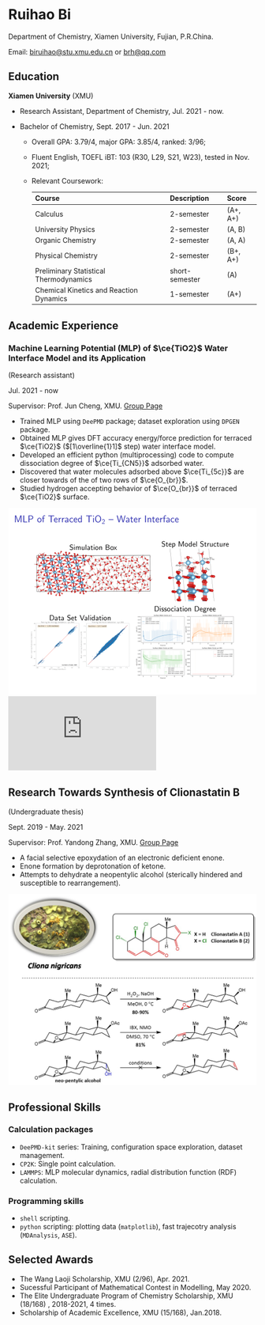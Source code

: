 # Ruihao Bi

Department of Chemistry, Xiamen University, Fujian, P.R.China.

Email: [biruihao@stu.xmu.edu.cn](mailto:biruihao@stu.xmu.edu.cn) or [brh@qq.com](mailto:brh6@qq.com) 

## Education

**Xiamen University** (XMU)

- Research Assistant, Department of Chemistry, Jul. 2021 - now.

- Bachelor of Chemistry, Sept. 2017 - Jun. 2021

  - Overall GPA: 3.79/4, major GPA: 3.85/4, ranked: 3/96;

  - Fluent English, TOEFL iBT: 103 (R30, L29, S21, W23), tested in Nov. 2021; 

  - Relevant Coursework: 
    
    | Course | Description | Score |
    | :--- | :--- | :--- |
    | Calculus |  2-semester| (A+, A+) |
    | University Physics |  2-semester| (A, B) |
    | Organic Chemistry |  2-semester| (A, A) |
    | Physical Chemistry |  2-semester| (B+, A+) |
    | Preliminary Statistical Thermodynamics |  short-semester| (A) |
    | Chemical Kinetics and Reaction Dynamics |  1-semester| (A+) |

## Academic Experience

### Machine Learning Potential (MLP) of $\ce{TiO2}$ Water Interface Model and its Application

(Research assistant) 

Jul. 2021 - now

Supervisor: Prof. Jun Cheng, XMU. [Group Page](https://chengjun.xmu.edu.cn/)

- Trained MLP using `DeePMD` package; dataset exploration using `DPGEN` package.
- Obtained MLP gives DFT accuracy energy/force prediction for terraced  $\ce{TiO2}$ ($[1\overline{1}1]$ step) water interface model.
- Developed an efficient python (multiprocessing) code to compute dissociation degree of $\ce{Ti_{CN5}}$ adsorbed water.
- Discovered that water molecules adsorbed above $\ce{Ti_{5c}}$ are closer towards of the of two rows of $\ce{O_{br}}$.
- Studied hydrogen accepting behavior of $\ce{O_{br}}$ of terraced $\ce{TiO2}$ surface.

![rutile](https://github.com/ruihao69/brh-cv/blob/master/MD-CV/_assets/brh_cv/rutile.png)
![edge_cartoon](https://github.com/ruihao69/brh-cv/blob/master/MD-CV/_assets/brh_cv/top_view-post.pdf)

## Research Towards Synthesis of Clionastatin B

(Undergraduate thesis) 

Sept. 2019 - May. 2021

Supervisor: Prof. Yandong Zhang, XMU. [Group Page](https://zhanglab.xmu.edu.cn/)

- A facial selective epoxydation of an electronic deficient enone.
- Enone formation by deprotonation of ketone.
- Attempts to dehydrate a neopentylic alcohol (sterically hindered and susceptible  to rearrangement).

![thesis](https://github.com/ruihao69/brh-cv/blob/master/MD-CV/_assets/brh_cv/thesis.jpg)


## Professional Skills

### Calculation packages

- `DeePMD-kit` series: Training, configuration space exploration, dataset management.
- `CP2K`: Single point calculation.
- `LAMMPS`: MLP molecular dynamics, radial distribution function (RDF) calculation.

### Programming skills

- `shell` scripting.
- `python` scripting:  plotting data (`matplotlib`), fast trajecotry analysis (`MDAnalysis`, `ASE`).

## Selected Awards

- The Wang Laoji Scholarship, XMU (2/96), Apr. 2021.
- Sucessful Participant of Mathematical Contest in Modelling, May 2020.
- The Elite Undergraduate Program of Chemistry Scholarship, XMU (18/168) , 2018-2021, 4 times.
- Scholarship of Academic Excellence, XMU (15/168), Jan.2018. 



